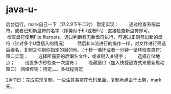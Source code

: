 # java-u-
后台运行，mark自己一下（17.2.9下午二时）
暂定实现：
        通过检查系统盘符，或者已知新盘符的名字（即类似于E:\或者F:\）,直接检查新盘符即可。
        检查盘符使用File.fileroots，通过判断有无新盘符执行，可通过正则筛出新的盘符（针对多个U盘插入的情况）
        然后和io流进行的操作一样，对文件进行筛选后缀名，复制文件到你指定的目的地。（十秒一循环或者一分钟一循环检查盘符）
窗口实现：
        选择所需要的后缀名文件，或者键入关键字；
        选择存储地点；
        设置多少秒检查一次盘符；
        隐藏窗口（加入快捷键方式来重新启动窗口）
网络传输：待定。。。多线程待定  


2月11日：完成实现复制，一些注意事项在代码里面，复制地点由于太懒，mark先。。
